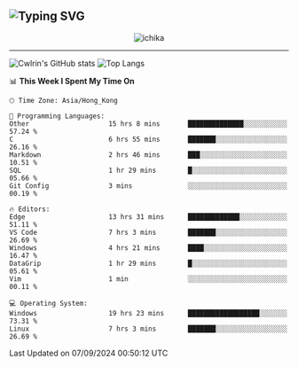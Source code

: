 ![Typing SVG](https://readme-typing-svg.demolab.com?font=Jost&size=24&pause=1000&color=7799EE&vCenter=true&multiline=true&random=false&width=435&height=100&lines=Hi+there;I'm+Sakurakouji+Nanaha;You+can+also+tell+me+Cwlrin%E2%98%86)
---
<p align="center">
  <img src="https://image.cwlrin.wiki/images/2024/06/17/Happy-Birthday2023---.png" alt="ichika" border="0" />
</p>

---
![Cwlrin's GitHub stats](https://github-readme-stats.vercel.app/api?username=cwlrin&show_icons=true&theme=buefy)
![Top Langs](https://github-readme-stats.vercel.app/api/top-langs/?username=cwlrin&layout=compact&hide=html,css)

<!--START_SECTION:waka-->
📊 **This Week I Spent My Time On** 

```text
🕑︎ Time Zone: Asia/Hong_Kong

💬 Programming Languages: 
Other                    15 hrs 8 mins       ██████████████░░░░░░░░░░░   57.24 % 
C                        6 hrs 55 mins       ███████░░░░░░░░░░░░░░░░░░   26.16 % 
Markdown                 2 hrs 46 mins       ███░░░░░░░░░░░░░░░░░░░░░░   10.51 % 
SQL                      1 hr 29 mins        █░░░░░░░░░░░░░░░░░░░░░░░░   05.66 % 
Git Config               3 mins              ░░░░░░░░░░░░░░░░░░░░░░░░░   00.19 % 

🔥 Editors: 
Edge                     13 hrs 31 mins      █████████████░░░░░░░░░░░░   51.11 % 
VS Code                  7 hrs 3 mins        ███████░░░░░░░░░░░░░░░░░░   26.69 % 
Windows                  4 hrs 21 mins       ████░░░░░░░░░░░░░░░░░░░░░   16.47 % 
DataGrip                 1 hr 29 mins        █░░░░░░░░░░░░░░░░░░░░░░░░   05.61 % 
Vim                      1 min               ░░░░░░░░░░░░░░░░░░░░░░░░░   00.11 % 

💻 Operating System: 
Windows                  19 hrs 23 mins      ██████████████████░░░░░░░   73.31 % 
Linux                    7 hrs 3 mins        ███████░░░░░░░░░░░░░░░░░░   26.69 % 
```


 Last Updated on 07/09/2024 00:50:12 UTC
<!--END_SECTION:waka-->
